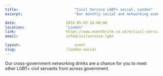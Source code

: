 ```yaml
---
title:  						"Civil Service LGBT+ social, London"
excerpt:	  					"Our monthly social and networking event in London."

date: 						2018-05-03 18:00:00
location: 					"London"
link: 						https://www.eventbrite.co.uk/e/civil-service-lgbt-social-london-tickets-39611770873
email: 						info@civilservice.lgbt

layout: 						event
slug:						/london-social
---
```


Our cross-government networking drinks are a chance for you to meet other LGBT+ civil servants from across government.